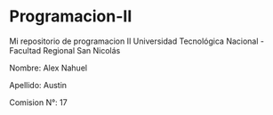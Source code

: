 # Programacion-II
Mi repositorio de programacion II Universidad Tecnológica Nacional - Facultad Regional San Nicolás

Nombre: Alex Nahuel

Apellido: Austin

Comision N°: 17
